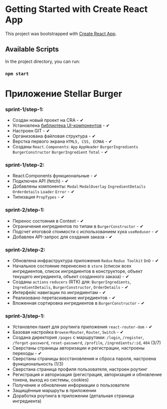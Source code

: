 # Getting Started with Create React App

This project was bootstrapped with [Create React App](https://github.com/facebook/create-react-app).

## Available Scripts

In the project directory, you can run:

### `npm start`

# Приложение Stellar Burger

### sprint-1/step-1:
* Создан новый проект на CRA - ✔
* Установлена [библиотека UI-компонентов](https://yandex-praktikum.github.io/react-developer-burger-ui-components/) - ✔
* Настроен GIT - ✔
* Организована файловая структура - ✔
* Верстка первого экрана  `HTML5, CSS, ECMA6` - ✔
*  Созданы `React.Components`: `App` `AppHeader` `BurgerIngredients` `BurgerConstructor` `BurgerIngredient` `Total` - ✔

### sprint-1/step-2:
* React.Components функциональные - ✔
* Подключен API (fetch) - ✔
*  Добавлены  компоненты: `Modal` `ModalOverlay` `IngredientDetails` `Orderdetails` `Loader` `Error` - ✔
* Типизация `PropTypes` - ✔

### sprint-2/step-1:
* Перенос состояния в Context - ✔
* Ограничения ингредиентов по типам в `BurgerConstructor` - ✔
* Подсчет итоговой стоимости с использованием хука `useReduser` - ✔
* Добавлен API-запрос для создания заказа - ✔

### sprint-2/step-2:
* Обновлена инфраструктура приложения `Redux` `Redux Toolkit` `DnD` - ✔
* Начальное состояние перенесено в `store` (список всех ингредиентов, список ингредиентов в конструкторе, объект текущего ингредиента, объект созданного заказа) - ✔
* Созданы `actions` `reducers` (RTK) для: `BurgerIngredients`, `IngredientDetails`, `BurgerConstructor`, `OrderDetails` - ✔
* Интерфейс навигации по ингредиентам - ✔
* Реализовано перетаскивание ингредиентов - ✔
* Вложенная сортировка ингредиентов в `BurgerConstructor` - ✔

### sprint-3/step-1:
* Установлен пакет для роутинга приложения `react-router-dom` - ✔
* Базовая настройка `BrowserRouter`, `Router`, `Switch` - ✔
* Создана директория `/pages` с маршрутами: `/login`, `/register`, `/forgot-password`, `reset-password`, `/profile`, `/ingredients/:id`, `404` (3/7)
* Сверстаны страницы авторизации и регистрации, настроены переходы - ✔
* Сверстаны страницы восстановления и сброса пароля, настроена функциональность (1/3)
* Сверстана страница профиля пользователя, настроен роутинг
* Регистрация и авторизация (регистрация, авторизация и обновление токена, выход из системы, cookies)
* Получение и обновление информации о пользователе
* Защищённые маршруты в приложении
* Доработка роутинга в приложении (детальная страница ингредиента)

